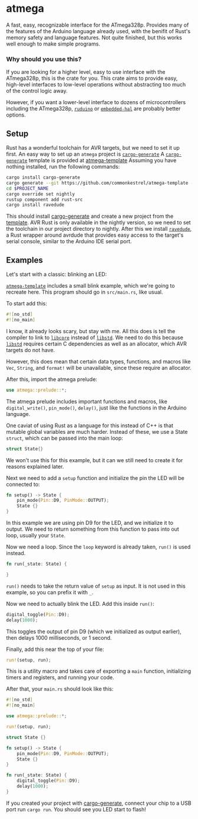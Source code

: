 # atmega

A fast, easy, recognizable interface for the ATmega328p.
Provides many of the features of the Arduino language already used, with the benifit of Rust's memory safety and language features.
Not quite finished, but this works well enough to make simple programs.

### Why should you use this?
If you are looking for a higher level, easy to use interface with the ATmega328p, this is the crate for you.
This crate aims to provide easy, high-level interfaces to low-level operations without abstracting too much of the control logic away.

However, if you want a lower-level interface to dozens of microcontrollers including the ATmega328p, [`ruduino`](https://github.com/avr-rust/ruduino) or [`embedded-hal`](https://github.com/rust-embedded/embedded-hal) are probably better options.

## Setup
Rust has a wonderful toolchain for AVR targets, but we need to set it up first.
An easy way to set up an `atmega` project is [`cargo-generate`](https://github.com/cargo-generate/cargo-generate)
A [`cargo-generate`](https://github.com/cargo-generate/cargo-generate) template is provided at [atmega-template](https://github.com/commonkestrel/atmega-template)
Assuming you have nothing installed, run the following commands:
```sh
cargo install cargo-generate
cargo generate --git https://github.com/commonkestrel/atmega-template --name $PROJECT_NAME
cd $PROJECT_NAME
cargo override set nightly
rustup component add rust-src
cargo install ravedude
```
This should install [cargo-generate](https://github.com/cargo-generate/cargo-generate) and create a new project from the [template](https://github.com/commonkestrel/atmega-template). 
AVR Rust is only available in the nightly version, so we need to set the toolchain in our project directory to nightly.
After this we install [`ravedude`](https://github.com/Rahix/avr-hal/tree/main/ravedude), a Rust wrapper around avrdude that provides easy access to the target's serial console, similar to the Arduino IDE serial port.

## Examples
Let's start with a classic: blinking an LED: 

[`atmega-template`](https://github.com/commonkestrel/atmega-template) includes a small blink example, which we're going to recreate here.
This program should go in `src/main.rs`, like usual.

To start add this:
```rust
#![no_std]
#![no_main]
```
I know, it already looks scary, but stay with me.
All this does is tell the compiler to link to [`libcore`](https://doc.rust-lang.org/core/) instead of [`libstd`](https://doc.rust-lang.org/std/).
We need to do this because [`libstd`](https://doc.rust-lang.org/std/) requires certain C dependencies as well as an allocator, which AVR targets do not have.

However, this does mean that certain data types, functions, and macros like `Vec`, `String`, and `format!` will be unavailable, since these require an allocator.

After this, import the atmega prelude:
```rust
use atmega::prelude::*;
```
The atmega prelude includes important functions and macros, like `digital_write()`, `pin_mode()`, `delay()`, just like the functions in the Arduino language.

One caviat of using Rust as a language for this instead of C++ is that mutable global variables are much harder.
Instead of these, we use a State `struct`, which can be passed into the main loop:
```rust
struct State{}
```
We won't use this for this example, but it can we still need to create it for reasons explained later.

Next we need to add a `setup` function and initialize the pin the LED will be connected to:
```rust
fn setup() -> State {
    pin_mode(Pin::D9, PinMode::OUTPUT);
    State {}
}
```
In this example we are using pin D9 for the LED, and we initialize it to output.
We need to return something from this function to pass into out loop, usually your `State`.

Now we need a loop. Since the `loop` keyword is already taken, `run()` is used instead.
```rust
fn run(_state: State) {

}
```
`run()` needs to take the return value of `setup` as input.
It is not used in this example, so you can prefix it with `_`.

Now we need to actually blink the LED.
Add this inside `run()`:
```rust
digital_toggle(Pin::D9);
delay(1000);
```
This toggles the output of pin D9 (which we initialized as output earlier), then delays 1000 milliseconds, or 1 second.

Finally, add this near the top of your file: 
```rust
run!(setup, run);
```
This is a utility macro and takes care of exporting a `main` function, initializing timers and registers, and running your code.

After that, your `main.rs` should look like this: 
```rust
#![no_std]
#![no_main]

use atmega::prelude::*;

run!(setup, run);

struct State {}

fn setup() -> State {
    pin_mode(Pin::D9, PinMode::OUTPUT);
    State {}
}

fn run(_state: State) {
    digital_toggle(Pin::D9);
    delay(1000);
}
```

If you created your project with [cargo-generate](https://github.com/cargo-generate/cargo-generate), connect your chip to a USB port run `cargo run`.
You should see you LED start to flash!

